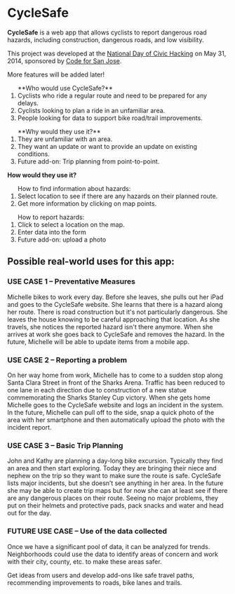 <h1>CycleSafe</h1>

**CycleSafe** is a web app that allows cyclists to report dangerous road hazards, including construction, dangerous roads, and low visibility. 

This project was developed at the [National Day of Civic Hacking](http://hackforchange.org/about/) on May 31, 2014, sponsored by [Code for San Jose](https://github.com/codeforsanjose).

More features will be added later!

<ol>**Who would use CycleSafe?**
<li> Cyclists who ride a regular route and need to be prepared for any delays. </li>
<li> Cyclists looking to plan a ride in an unfamiliar area. </li>
<li> People looking for data to support bike road/trail improvements. </li>
</ol>

<ol>**Why would they use it?**
<li> They are unfamiliar with an area.  </li>
<li> They want an update or want to provide an update on existing conditions. </li>
<li> Future add-on: Trip planning from point-to-point. </li>
</ol>

**How would they use it?**
<ol>How to find information about hazards:
<li> Select location to see if there are any hazards on their planned route. </li>
<li> Get more information by clicking on map points. </li>
</ol>

<ol>How to report hazards:
<li> Click to select a location on the map. </li>
<li> Enter data into the form </li>
<li> Future add-on: upload a photo </li>
</ol>

<h2>Possible real-world uses for this app:</h2>
<h3>USE CASE 1 – Preventative Measures</h3>
Michelle bikes to work every day. Before she leaves, she pulls out her iPad and goes to the CycleSafe website. She learns that there is a hazard along her route. There is road construction but it's not particularly dangerous. She leaves the house knowing to be careful approaching that location. As she travels, she notices the reported hazard isn't there anymore. When she arrives at work she goes back to CycleSafe and removes the hazard. In the future, Michelle will be able to update items from a mobile app.

<h3>USE CASE 2 – Reporting a problem</h3>
On her way home from work, Michelle has to come to a sudden stop along Santa Clara Street in front of the Sharks Arena. Traffic has been reduced to one lane in each direction due to construction of a new statue commemorating the Sharks Stanley Cup victory. When she gets home Michelle goes to the CycleSafe website and logs an incident in the system. In the future, Michelle can pull off to the side, snap a quick photo of the area with her smartphone and then automatically upload the photo with the incident report.

<h3>USE CASE 3 – Basic Trip Planning</h3>
John and Kathy are planning a day-long bike excursion. Typically they find an area and then start exploring. Today they are bringing their niece and nephew on the trip so they want to make sure the route is safe. CycleSafe lists major incidents, but she doesn’t see anything in her area. In the future she may be able to create trip maps but for now she can at least see if there are any dangerous places on their route. Seeing no major problems, they put on their helmets and protective pads, pack snacks and water and head out for the day.

<h3>FUTURE USE CASE – Use of the data collected</h3>
Once we have a significant pool of data, it can be analyzed for trends. Neighborhoods could use the data to identify areas of concern and work with their city, county, etc. to make these areas safer.  

Get ideas from users and develop add-ons like safe travel paths, recommending improvements to roads, bike lanes and trails. 

